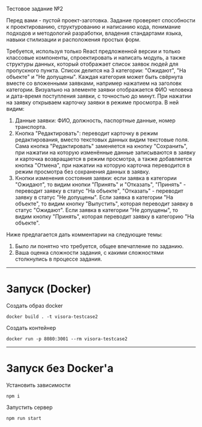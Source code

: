 Тестовое задание №2

Перед вами - пустой проект-заготовка.
Задание проверяет способности к проектированию, структурованию и написанию кода, понимание подходов и методологий разработки, владения стандартами языка, навыки стилизации и расположения простых форм.

Требуется, используя только React предложенной версии и только классовые компоненты, спроектировать и написать модуль, а также структуры данных, который отображает список заявок людей для пропускного пункта. Список делится на 3 категории: "Ожидают", "На объекте" и "Не допущены". Каждая категория может быть свёрнута вместе со вложенными заявками, например нажатием на заголовк категории. Визуально на элементе заявки отображается ФИО человека и дата-время поступления заявки, с точностью до минут. При нажатии на заявку открываем карточку заявки в режиме просмотра. В ней видим: 
1. Данные заявки: ФИО, должность, паспортные данные, номер транспорта.
2. Кнопка "Редактировать": переводит карточку в режим редактирования, вместо текстовых данных видим текстовые поля. Сама кнопка "Редактировать" заменяется на кнопку "Сохранить", при нажатии на которую изменённые данные записываются в заявку и карточка возвращается в режим просмотра, а также добавляется кнопка "Отмена", при нажатии на которую карточка переводится в режим просмотра без сохранения данных в заявку.
2. Кнопки изменения состояния заявки: если заявка в категории "Ожидают", то видим кнопки "Принять" и "Отказать", "Принять" - переводит заявку в статус "На объекте", "Отказать" - переводит заявку в статус "Не допущены". Если заявка в категории "На объекте", то видим кнопку "Выпустить", которая переводит заявку в статус "Ожидают". Если заявка в категории "Не допущены", то видим кнопку "Принять", которая переводит заявку в категорию "На объекте".

Ниже предлагается дать комментарии на следующие темы:
1. Было ли понятно что требуется, общее впечатление по заданию.
2. Ваша оценка сложности задания, с какими сложностями столкнулись в процессе задания.

***
# Запуск (Docker)
Создать образ docker
```shell
docker build . -t visora-testcase2
```

Создать контейнер
```shell
docker run -p 8080:3001 --rm visora-testcase2
```


***
# Запуск без Docker'a
Установить зависимости
```shell
npm i
```

Запустить сервер
```shell
npm run start
```